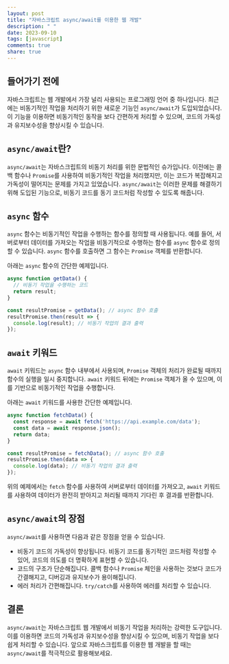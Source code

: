 ```yaml
---
layout: post
title: "자바스크립트 async/await를 이용한 웹 개발"
description: " "
date: 2023-09-10
tags: [javascript]
comments: true
share: true
---
```


## 들어가기 전에

자바스크립트는 웹 개발에서 가장 널리 사용되는 프로그래밍 언어 중 하나입니다. 최근에는 비동기적인 작업을 처리하기 위한 새로운 기능인 `async/await`가 도입되었습니다. 이 기능을 이용하면 비동기적인 동작을 보다 간편하게 처리할 수 있으며, 코드의 가독성과 유지보수성을 향상시킬 수 있습니다.

## `async/await`란?

`async/await`는 자바스크립트의 비동기 처리를 위한 문법적인 슈가입니다. 이전에는 콜백 함수나 `Promise`를 사용하여 비동기적인 작업을 처리했지만, 이는 코드가 복잡해지고 가독성이 떨어지는 문제를 가지고 있었습니다. `async/await`는 이러한 문제를 해결하기 위해 도입된 기능으로, 비동기 코드를 동기 코드처럼 작성할 수 있도록 해줍니다.

## `async` 함수

`async` 함수는 비동기적인 작업을 수행하는 함수를 정의할 때 사용됩니다. 예를 들어, 서버로부터 데이터를 가져오는 작업을 비동기적으로 수행하는 함수를 `async` 함수로 정의할 수 있습니다. `async` 함수를 호출하면 그 함수는 `Promise` 객체를 반환합니다.

아래는 `async` 함수의 간단한 예제입니다.

```javascript
async function getData() {
  // 비동기 작업을 수행하는 코드
  return result;
}

const resultPromise = getData(); // async 함수 호출
resultPromise.then(result => {
  console.log(result); // 비동기 작업의 결과 출력
});
```

## `await` 키워드

`await` 키워드는 `async` 함수 내부에서 사용되며, `Promise` 객체의 처리가 완료될 때까지 함수의 실행을 일시 중지합니다. `await` 키워드 뒤에는 `Promise` 객체가 올 수 있으며, 이를 기반으로 비동기적인 작업을 수행합니다.

아래는 `await` 키워드를 사용한 간단한 예제입니다.

```javascript
async function fetchData() {
  const response = await fetch('https://api.example.com/data');
  const data = await response.json();
  return data;
}

const resultPromise = fetchData(); // async 함수 호출
resultPromise.then(data => {
  console.log(data); // 비동기 작업의 결과 출력
});
```

위의 예제에서는 `fetch` 함수를 사용하여 서버로부터 데이터를 가져오고, `await` 키워드를 사용하여 데이터가 완전히 받아지고 처리될 때까지 기다린 후 결과를 반환합니다. 

## `async/await`의 장점

`async/await`를 사용하면 다음과 같은 장점을 얻을 수 있습니다.

- 비동기 코드의 가독성이 향상됩니다. 비동기 코드를 동기적인 코드처럼 작성할 수 있어, 코드의 의도를 더 명확하게 표현할 수 있습니다.
- 코드의 구조가 단순해집니다. 콜백 함수나 `Promise` 체인을 사용하는 것보다 코드가 간결해지고, 디버깅과 유지보수가 용이해집니다.
- 에러 처리가 간편해집니다. `try/catch`를 사용하여 에러를 처리할 수 있습니다.

## 결론

`async/await`는 자바스크립트 웹 개발에서 비동기 작업을 처리하는 강력한 도구입니다. 이를 이용하면 코드의 가독성과 유지보수성을 향상시킬 수 있으며, 비동기 작업을 보다 쉽게 처리할 수 있습니다. 앞으로 자바스크립트를 이용한 웹 개발을 할 때는 `async/await`를 적극적으로 활용해보세요.